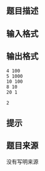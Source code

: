 


## 题目描述
## 输入格式
## 输出格式

```input1
4 100
5 1000
10 100
8 10
20 1

```

```output1
2
```

## 提示
## 题目来源
没有写明来源


